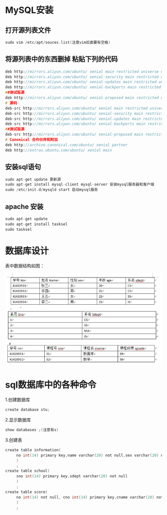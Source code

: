 # MySQL安装

## 打开源列表文件
```c
sudo vim /etc/apt/souces.list(注意vim后面要有空格)
```
## 将源列表中的东西删掉 粘贴下列的代码
```c
deb http://mirrors.aliyun.com/ubuntu/ xenial main restricted universe multiverse
deb http://mirrors.aliyun.com/ubuntu/ xenial-security main restricted universe multiverse
deb http://mirrors.aliyun.com/ubuntu/ xenial-updates main restricted universe multiverse
deb http://mirrors.aliyun.com/ubuntu/ xenial-backports main restricted universe multiverse
##测试版源
deb http://mirrors.aliyun.com/ubuntu/ xenial-proposed main restricted universe multiverse
# 源码
deb-src http://mirrors.aliyun.com/ubuntu/ xenial main restricted universe multiverse
deb-src http://mirrors.aliyun.com/ubuntu/ xenial-security main restricted universe multiverse
deb-src http://mirrors.aliyun.com/ubuntu/ xenial-updates main restricted universe multiverse
deb-src http://mirrors.aliyun.com/ubuntu/ xenial-backports main restricted universe multiverse
##测试版源
deb-src http://mirrors.aliyun.com/ubuntu/ xenial-proposed main restricted universe multiverse
# Canonical 合作伙伴和附加
deb http://archive.canonical.com/ubuntu/ xenial partner
deb http://extras.ubuntu.com/ubuntu/ xenial main
```
## 安装sql语句
```c
sudo apt-get update 更新源
sudo apt-get install mysql-client mysql-server 安装mysql服务器和客户端
sudo /etc/init.d/mysqld start 启动mysql服务
```
## apache 安装
```c
sudo apt-get update
sudo apt-get install tasksel
sudo tasksel
```
# 数据库设计
表中数据结构如图：

![Image of information](img/information.png)
![Image of school](img/school.png)
![Image of score](img/score.png)

# sql数据库中的各种命令
1.创建数据库
```c
create database stu;
```
2.显示数据库
```c
show databases ;(注意有s)
```
3.创建表
```c
create table information(
     no int(14) primary key,name varchar(20) not null,sex varchar(20) not null,age int(14) not null,sdept varchar(20) not null
     )
     ;
create table school(
     sno int(14) primary key,sdept varchar(20) not null
     )
     ;
create table score(
     no int(14) not null, cno int(14) primary key,cname varchar(20) not null,cgrade int(14) not null
     )
     ;

```



